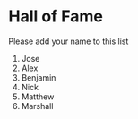 # Hall of Fame
Please add your name to this list

1. Jose
2. Alex
3. Benjamin
4. Nick
5. Matthew
6. Marshall
